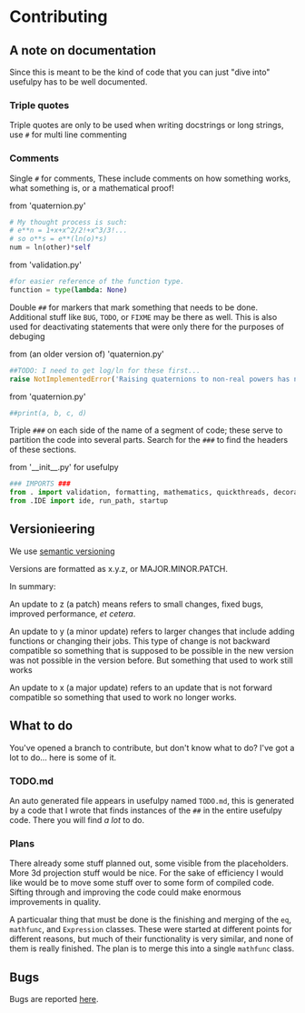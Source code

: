 # Contributing
## A note on documentation

Since this is meant to be the kind of code that you can just "dive into" usefulpy has to be well documented.

### Triple quotes

Triple quotes are only to be used when writing docstrings or long strings, use `#` for multi line commenting

### Comments

Single `#` for comments, These include comments on how something works, what something is, or a mathematical proof!

from 'quaternion.py'

```python
# My thought process is such:
# e**n = 1+x+x^2/2!+x^3/3!...
# so o**s = e**(ln(o)*s)
num = ln(other)*self
```

from 'validation.py'

```python
#for easier reference of the function type.
function = type(lambda: None)
```

Double `##` for markers that mark something that needs to be done. Additional stuff like `BUG`, `TODO`, or `FIXME` may be there as well.
This is also used for deactivating statements that were only there for the purposes of debuging

from (an older version of) 'quaternion.py'

```python
##TODO: I need to get log/ln for these first...
raise NotImplementedError('Raising quaternions to non-real powers has not been implemented yet')
```

from 'quaternion.py'

```python
##print(a, b, c, d)
```

Triple `###` on each side of the name of a segment of code; these serve to partition the code into several parts. Search for the `###` to find the headers of these sections.

from '\_\_init\_\_.py' for usefulpy

```python
### IMPORTS ###
from . import validation, formatting, mathematics, quickthreads, decorators
from .IDE import ide, run_path, startup
```

## Versionieering

We use [semantic versioning](https://semver.org/)

Versions are formatted as x.y.z, or MAJOR.MINOR.PATCH.

In summary:

An update to z (a patch) means refers to small changes, fixed bugs, improved performance, _et cetera_.

An update to y (a minor update) refers to larger changes that include adding functions or changing their jobs. This type of change is not backward compatible so something that is supposed to be possible in the new version was not possible in the version before. But something that used to work still works

An update to x (a major update) refers to an update that is not forward compatible so something that used to work no longer works.

## What to do

You've opened a branch to contribute, but don't know what to do? I've got a lot to do... here is some of it.

### TODO.md

An auto generated file appears in usefulpy named `TODO.md`, this is generated by a code that I wrote that finds instances of the `##` in the entire usefulpy code.
There you will find _a lot_ to do.

### Plans

There already some stuff planned out, some visible from the placeholders. More 3d projection stuff would be nice. For the sake of efficiency I would like would be to move some stuff over to some form of compiled code. Sifting through and improving the code could make enormous improvements in quality.

A particualar thing that must be done is the finishing and merging of the `eq`, `mathfunc`, and `Expression` classes. These were started at different points for different reasons, but much of their functionality is very similar, and none of them is really finished. The plan is to merge this into a single `mathfunc` class.

## Bugs

Bugs are reported [here](https://github.com/Augustin007/usefulpy/issues).